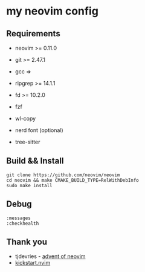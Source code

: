 # my neovim config

## Requirements
- neovim >= 0.11.0
- git >= 2.47.1
- gcc =>
- ripgrep >= 14.1.1
- fd >= 10.2.0
- fzf
- wl-copy

- nerd font (optional)
- tree-sitter


## Build && Install

```shell
git clone https://github.com/neovim/neovim
cd neovim && make CMAKE_BUILD_TYPE=RelWithDebInfo
sudo make install
```

## Debug

```
:messages  
:checkhealth
``` 

## Thank you

- tjdevries - [advent of neovim](https://www.youtube.com/playlist?list=PLep05UYkc6wTyBe7kPjQFWVXTlhKeQejM)
- [kickstart.nvim](https://github.com/nvim-lua/kickstart.nvim)
